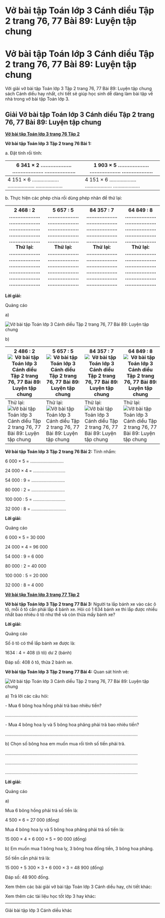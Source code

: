 # Vở bài tập Toán lớp 3 Cánh diều Tập 2 trang 76, 77 Bài 89: Luyện tập chung

# Vở bài tập Toán lớp 3 Cánh diều Tập 2 trang 76, 77 Bài 89: Luyện tập chung

Với giải vở bài tập Toán lớp 3 Tập 2 trang 76, 77 Bài 89: Luyện tập chung sách Cánh diều hay nhất, chi tiết sẽ giúp học sinh dễ dàng làm bài tập về nhà trong vở bài tập Toán lớp 3.

## Giải Vở bài tập Toán lớp 3 Cánh diều Tập 2 trang 76, 77 Bài 89: Luyện tập chung

[**Vở bài tập Toán lớp 3 trang 76 Tập 2**](https://vietjack.com/vbt-toan-3-cd/vbt-toan-lop-3-trang-76-tap-2.jsp)

**Vở bài tập Toán lớp 3 Tập 2 trang 76 Bài 1:**

a. Đặt tính rồi tính:

6 341 × 2 ………………. ………………. ………………. |  1 903 × 5 ………………. ………………. ……………….  
---|---  
4 151 × 6 ………………. ………………. ………………. |  4 151 × 6 ………………. ………………. ……………….  
  
b. Thực hiện các phép chia rồi dùng phép nhân để thử lại:

2 468 : 2 ………………. ………………. ………………. ………………. ………………. Thử lại: ………………. ………………. ………………. ………………. ………………. ………………. |  5 657 : 5 ………………. ………………. ………………. ………………. ………………. Thử lại: ………………. ………………. ………………. ………………. ………………. ………………. |  84 357 : 7 ………………. ………………. ………………. ………………. ………………. Thử lại: ………………. ………………. ………………. ………………. ………………. ………………. |  64 849 : 8 ………………. ………………. ………………. ………………. ………………. Thử lại: ………………. ………………. ………………. ………………. ………………. ……………….  
---|---|---|---  
  
**Lời giải:**

Quảng cáo

a)

![Vở bài tập Toán lớp 3 Cánh diều Tập 2 trang 76, 77 Bài 89: Luyện tập chung](https://vietjack.com/vbt-toan-3-cd/images/luyen-tap-chung-trang-76-77-153092.PNG)

b) 

2 486 : 2 ![Vở bài tập Toán lớp 3 Cánh diều Tập 2 trang 76, 77 Bài 89: Luyện tập chung](https://vietjack.com/vbt-toan-3-cd/images/luyen-tap-chung-trang-76-77-153093.PNG) |  5 657 : 5 ![Vở bài tập Toán lớp 3 Cánh diều Tập 2 trang 76, 77 Bài 89: Luyện tập chung](https://vietjack.com/vbt-toan-3-cd/images/luyen-tap-chung-trang-76-77-153094.PNG) |  84 357 : 7 ![Vở bài tập Toán lớp 3 Cánh diều Tập 2 trang 76, 77 Bài 89: Luyện tập chung](https://vietjack.com/vbt-toan-3-cd/images/luyen-tap-chung-trang-76-77-153095.PNG) |  64 849 : 8 ![Vở bài tập Toán lớp 3 Cánh diều Tập 2 trang 76, 77 Bài 89: Luyện tập chung](https://vietjack.com/vbt-toan-3-cd/images/luyen-tap-chung-trang-76-77-153096.PNG)  
---|---|---|---  
Thử lại: ![Vở bài tập Toán lớp 3 Cánh diều Tập 2 trang 76, 77 Bài 89: Luyện tập chung](https://vietjack.com/vbt-toan-3-cd/images/luyen-tap-chung-trang-76-77-153097.PNG) |  Thử lại: ![Vở bài tập Toán lớp 3 Cánh diều Tập 2 trang 76, 77 Bài 89: Luyện tập chung](https://vietjack.com/vbt-toan-3-cd/images/luyen-tap-chung-trang-76-77-153098.PNG) |  Thử lại: ![Vở bài tập Toán lớp 3 Cánh diều Tập 2 trang 76, 77 Bài 89: Luyện tập chung](https://vietjack.com/vbt-toan-3-cd/images/luyen-tap-chung-trang-76-77-153099.PNG) |  Thử lại: ![Vở bài tập Toán lớp 3 Cánh diều Tập 2 trang 76, 77 Bài 89: Luyện tập chung](https://vietjack.com/vbt-toan-3-cd/images/luyen-tap-chung-trang-76-77-153100.PNG)  
  
**Vở bài tập Toán lớp 3 Tập 2 trang 76 Bài 2:** Tính nhẩm:

6 000 × 5 = ……………………… 

24 000 × 4 = …………………….. 

54 000 : 9 = ……………………… 

80 000 : 2 = ………………………

100 000 : 5 = ……………………..

32 000 : 8 = ……………………….

**Lời giải:**

Quảng cáo

6 000 × 5 = 30 000

24 000 × 4 = 96 000

54 000 : 9 = 6 000

80 000 : 2 = 40 000

100 000 : 5 = 20 000

32 000 : 8 = 4 000

[**Vở bài tập Toán lớp 3 trang 77 Tập 2**](https://vietjack.com/vbt-toan-3-cd/vbt-toan-lop-3-trang-77-tap-2.jsp)

**Vở bài tập Toán lớp 3 Tập 2 trang 77 Bài 3:** Người ta lắp bánh xe vào các ô tô, mỗi ô tô cần phải lắp 4 bánh xe. Hỏi có 1 634 bánh xe thì lắp được nhiều nhất bao nhiêu ô tô như thế và còn thừa mấy bánh xe?

**Lời giải:**

Quảng cáo

Số ô tô có thể lắp bánh xe được là:

1634 : 4 = 408 (ô tô) dư 2 (bánh)

Đáp số: 408 ô tô, thừa 2 bánh xe.

**Vở bài tập Toán lớp 3 Tập 2 trang 77 Bài 4:** Quan sát hình vẽ:

![Vở bài tập Toán lớp 3 Cánh diều Tập 2 trang 76, 77 Bài 89: Luyện tập chung](https://vietjack.com/vbt-toan-3-cd/images/luyen-tap-chung-trang-76-77-153101.PNG)

a) Trả lời các câu hỏi:

\- Mua 6 bông hoa hồng phải trả bao nhiêu tiền?

……………………………………………………………………………………………..

\- Mua 4 bông hoa ly và 5 bông hoa phăng phải trả bao nhiêu tiền?

……………………………………………………………………………………………..

b) Chọn số bông hoa em muốn mua rồi tính số tiền phải trả.

……………………………………………………………………………………………..

……………………………………………………………………………………………..

……………………………………………………………………………………………..

**Lời giải:**

Quảng cáo

a) 

Mua 6 bông hồng phải trả số tiền là:

4 500 × 6 = 27 000 (đồng)

Mua 4 bông hoa ly và 5 bông hoa phăng phải trả số tiền là:

15 000 × 4 + 6 000 × 5 = 90 000 (đồng)

b) Em muốn mua 1 bông hoa ly, 3 bông hoa đồng tiền, 3 bông hoa phăng. 

Số tiền cần phải trả là:

15 000 + 5 300 × 3 + 6 000 × 3 = 48 900 (đồng)

Đáp số: 48 900 đồng.

Xem thêm các bài giải vở bài tập Toán lớp 3 Cánh diều hay, chi tiết khác:

Xem thêm các tài liệu học tốt lớp 3 hay khác:

* * *

Giải bài tập lớp 3 Cánh diều khác
